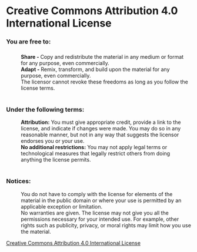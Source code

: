 <h1>Creative Commons Attribution 4.0 International License</h1>

<dl>
  <dt><h3>You are free to:<h3></dt>
  <dd><b>Share - </b> Copy and redistribute the material in any medium or format for any purpose, even commercially.</dd>
  <dd><b>Adapt - </b> Remix, transform, and build upon the material for any purpose, even commercially.</dd>
  <dd>The licensor cannot revoke these freedoms as long as you follow the license terms.</dd>

  <dt><br><h3>Under the following terms:</h3></dt>
  <dd><b>Attribution:</b> You must give appropriate credit, provide a link to the license, and indicate if changes were made. You may do so in any reasonable manner, but not in any way that suggests the licensor endorses you or your use.</dd>
  <dd><b>No additional restrictions:</b> You may not apply legal terms or technological measures that legally restrict others from doing anything the license permits.</dd>

  <dt><br><h3>Notices:</h3></dt>
  <dd>You do not have to comply with the license for elements of the material in the public domain or where your use is permitted by an applicable exception or limitation.</dd>
  <dd>No warranties are given. The license may not give you all the permissions necessary for your intended use. For example, other rights such as publicity, privacy, or moral rights may limit how you use the material.</dd>
</dl>

<a href="http://creativecommons.org/licenses/by/4.0/">Creative Commons Attribution 4.0 International License</a>

